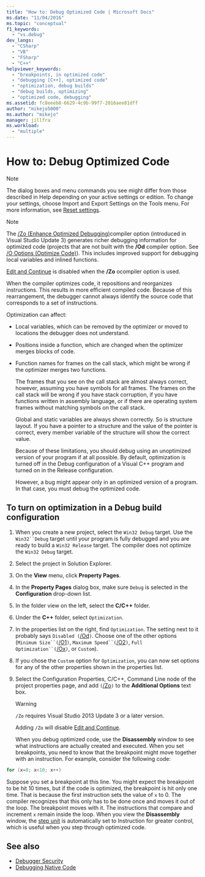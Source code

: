 ```yaml
---
title: "How to: Debug Optimized Code | Microsoft Docs"
ms.date: "11/04/2016"
ms.topic: "conceptual"
f1_keywords:
  - "vs.debug"
dev_langs:
  - "CSharp"
  - "VB"
  - "FSharp"
  - "C++"
helpviewer_keywords:
  - "breakpoints, in optimized code"
  - "debugging [C++], optimized code"
  - "optimization, debug builds"
  - "debug builds, optimizing"
  - "optimized code, debugging"
ms.assetid: fc8eeeb8-6629-4c9b-99f7-2016aee81dff
author: "mikejo5000"
ms.author: "mikejo"
manager: jillfra
ms.workload:
  - "multiple"
---
```

# How to: Debug Optimized Code

> [!NOTE]
> The dialog boxes and menu commands you see might differ from those described in Help depending on your active settings or edition. To change your settings, choose Import and Export Settings on the Tools menu. For more information, see [Reset settings](../ide/environment-settings.md#reset-settings).

> [!NOTE]
> The [/Zo (Enhance Optimized Debugging)](/cpp/build/reference/zo-enhance-optimized-debugging)compiler option (introduced in Visual Studio Update 3) generates richer debugging information for optimized code (projects that are not built with the **/Od** compiler option. See [/O Options (Optimize Code)](/cpp/build/reference/o-options-optimize-code)). This includes improved support for debugging local variables and inlined functions.
>
> [Edit and Continue](../debugger/edit-and-continue-visual-csharp.md) is disabled when the **/Zo** ocompiler option is used.

 When the compiler optimizes code, it repositions and reorganizes instructions. This results in more efficient compiled code. Because of this rearrangement, the debugger cannot always identify the source code that corresponds to a set of instructions.

 Optimization can affect:

- Local variables, which can be removed by the optimizer or moved to locations the debugger does not understand.

- Positions inside a function, which are changed when the optimizer merges blocks of code.

- Function names for frames on the call stack, which might be wrong if the optimizer merges two functions.

  The frames that you see on the call stack are almost always correct, however, assuming you have symbols for all frames. The frames on the call stack will be wrong if you have stack corruption, if you have functions written in assembly language, or if there are operating system frames without matching symbols on the call stack.

  Global and static variables are always shown correctly. So is structure layout. If you have a pointer to a structure and the value of the pointer is correct, every member variable of the structure will show the correct value.

  Because of these limitations, you should debug using an unoptimized version of your program if at all possible. By default, optimization is turned off in the Debug configuration of a Visual C++ program and turned on in the Release configuration.

  However, a bug might appear only in an optimized version of a program. In that case, you must debug the optimized code.

## To turn on optimization in a Debug build configuration

1. When you create a new project, select the `Win32 Debug` target. Use the `Win32``Debug` target until your program is fully debugged and you are ready to build a `Win32 Release` target. The compiler does not optimize the `Win32 Debug` target.

2. Select the project in Solution Explorer.

3. On the **View** menu, click **Property Pages**.

4. In the **Property Pages** dialog box, make sure `Debug` is selected in the **Configuration** drop-down list.

5. In the folder view on the left, select the **C/C++** folder.

6. Under the **C++** folder, select `Optimization`.

7. In the properties list on the right, find `Optimization`. The setting next to it probably says `Disabled (`[/Od](/cpp/build/reference/od-disable-debug)`)`. Choose one of the other options (`Minimum Size``(`[/O1](/cpp/build/reference/o1-o2-minimize-size-maximize-speed)`)`, `Maximum Speed``(`[/O2](/cpp/build/reference/o1-o2-minimize-size-maximize-speed)`)`, `Full Optimization``(`[/Ox](/cpp/build/reference/ox-full-optimization)`)`, or `Custom`).

8. If you chose the `Custom` option for `Optimization`, you can now set options for any of the other properties shown in the properties list.

9. Select the Configuration Properties, C/C++, Command Line node of the project properties page, and add `(`[/Zo](/cpp/build/reference/zo-enhance-optimized-debugging)`)` to the **Additional Options** text box.

    > [!WARNING]
    >  `/Zo` requires Visual Studio 2013 Update 3 or a later version.
    >
    >  Adding `/Zo` will disable [Edit and Continue](../debugger/edit-and-continue-visual-csharp.md).

   When you debug optimized code, use the **Disassembly** window to see what instructions are actually created and executed. When you set breakpoints, you need to know that the breakpoint might move together with an instruction. For example, consider the following code:

```cpp
for (x=0; x<10; x++)
```

 Suppose you set a breakpoint at this line. You might expect the breakpoint to be hit 10 times, but if the code is optimized, the breakpoint is hit only one time. That is because the first instruction sets the value of `x` to 0. The compiler recognizes that this only has to be done once and moves it out of the loop. The breakpoint moves with it. The instructions that compare and increment `x` remain inside the loop. When you view the **Disassembly** window, the [step unit](/previous-versions/visualstudio/visual-studio-2010/ek13f001(v=vs.100)) is automatically set to Instruction for greater control, which is useful when you step through optimized code.

## See also

- [Debugger Security](../debugger/debugger-security.md)
- [Debugging Native Code](../debugger/debugging-native-code.md)
